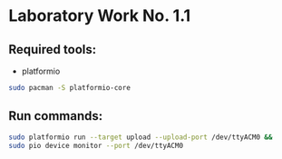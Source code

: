 # Laboratory Work No. 1.1

## Required tools:

* platformio

```bash
sudo pacman -S platformio-core
```

## Run commands:

```bash
sudo platformio run --target upload --upload-port /dev/ttyACM0 && 
sudo pio device monitor --port /dev/ttyACM0 
```